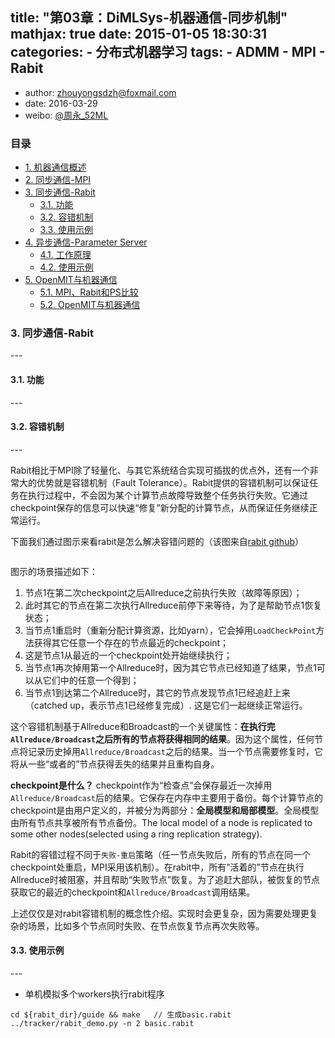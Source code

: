 title: "第03章：DiMLSys-机器通信-同步机制" 
mathjax: true
date: 2015-01-05 18:30:31
categories: 
	- 分布式机器学习
tags: 
	- ADMM
	- MPI
	- Rabit
---

+ author: zhouyongsdzh@foxmail.com
+ date: 2016-03-29
+ weibo: [@周永_52ML](http://weibo.com/p/1005051707438033/home?)


### 目录

+ [1. 机器通信概述](#1.机器通信概述)
+ [2. 同步通信-MPI](#2.同步通信-MPI) 
+ [3. 同步通信-Rabit](#3.同步通信-Rabit)
    + [3.1. 功能](#3.1.功能)
    + [3.2. 容错机制](#3.2.容错机制) 
    + [3.3. 使用示例](#3.3.使用示例)
+ [4. 异步通信-Parameter Server](#4.异步通信-Parameter-Server)
    + [4.1. 工作原理](#4.1.工作原理)
    + [4.2. 使用示例](#4.2.使用示例) 
+ [5. OpenMIT与机器通信](#5.OpenMIT与机器通信)
    + [5.1. MPI、Rabit和PS比较](#5.1.MPI-Rabit和PS比较) 
    + [5.2. OpenMIT与机器通信](#5.2.OpenMIT与机器通信)


<h3 id="3.同步通信-Rabit">3. 同步通信-Rabit</h3>
---

<h4 id="3.1.功能">3.1. 功能</h4>
---

<h4 id="3.2.容错机制">3.2. 容错机制</h4>
---

Rabit相比于MPI除了轻量化、与其它系统结合实现可插拔的优点外，还有一个非常大的优势就是容错机制（Fault Tolerance）。Rabit提供的容错机制可以保证任务在执行过程中，不会因为某个计算节点故障导致整个任务执行失败。它通过checkpoint保存的信息可以快速“修复”新分配的计算节点，从而保证任务继续正常运行。

下面我们通过图示来看rabit是怎么解决容错问题的（该图来自[rabit github]()）

![]()

图示的场景描述如下：

1. 节点1在第二次checkpoint之后Allreduce之前执行失败（故障等原因）；
2. 此时其它的节点在第二次执行Allreduce前停下来等待，为了是帮助节点1恢复状态；
3. 当节点1重启时（重新分配计算资源，比如yarn），它会掉用`LoadCheckPoint`方法获得其它任意一个存在的节点最近的checkpoint；
4. 这是节点1从最近的一个checkpoint处开始继续执行；
5. 当节点1再次掉用第一个Allreduce时，因为其它节点已经知道了结果，节点1可以从它们中的任意一个得到；
6. 当节点1到达第二个Allreduce时，其它的节点发现节点1已经追赶上来（catched up，表示节点1已经修复完成）. 这是它们一起继续正常运行。

这个容错机制基于Allreduce和Broadcast的一个关键属性：**在执行完`Allreduce/Broadcast`之后所有的节点将获得相同的结果**。因为这个属性，任何节点将记录历史掉用`Allreduce/Broadcast`之后的结果。当一个节点需要修复时，它将从一些“或者的”节点获得丢失的结果并且重构自身。

**checkpoint是什么？** checkpoint作为“检查点”会保存最近一次掉用`Allreduce/Broadcast`后的结果。它保存在内存中主要用于备份。每个计算节点的checkpoint是由用户定义的，并被分为两部分：**全局模型和局部模型**。全局模型由所有节点共享被所有节点备份。The local model of a node is replicated to some other nodes(selected using a ring replication strategy). 

Rabit的容错过程不同于`失败-重启`策略（任一节点失败后，所有的节点在同一个checkpoint处重启，MPI采用该机制）。在rabit中，所有“活着的”节点在执行Allreduce时被阻塞，并且帮助“失败节点”恢复。为了追赶大部队，被恢复的节点获取它的最近的checkpoint和`Allreduce/Broadcast`调用结果。

上述仅仅是对rabit容错机制的概念性介绍。实现时会更复杂，因为需要处理更复杂的场景，比如多个节点同时失败、在节点恢复节点再次失败等。

<h4 id="3.3.使用示例">3.3. 使用示例</h4>
---

+ 单机模拟多个workers执行rabit程序

```
cd ${rabit_dir}/guide && make   // 生成basic.rabit
../tracker/rabit_demo.py -n 2 basic.rabit
```
